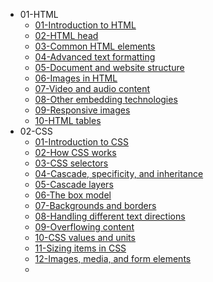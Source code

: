 * 01-HTML
  * [01-Introduction to HTML](01-HTML/01-Introduction%20to%20HTML.md)
  * [02-HTML head](01-HTML/02-HTML%20head.md)
  * [03-Common HTML elements](01-HTML/03-Common%20HTML%20elements.md)
  * [04-Advanced text formatting](01-HTML/04-Advanced%20text%20formatting.md)
  * [05-Document and website structure](01-HTML/05-Document%20and%20website%20structure.md)
  * [06-Images in HTML](01-HTML/06-Images%20in%20HTML.md)
  * [07-Video and audio content](01-HTML/07-Video%20and%20audio%20content.md)
  * [08-Other embedding technologies](01-HTML/08-Other%20embedding%20technologies.md)
  * [09-Responsive images](01-HTML/09-Responsive%20images.md)
  * [10-HTML tables](01-HTML/10-HTML%20tables.md)
* 02-CSS
  * [01-Introduction to CSS](02-CSS/01-Introduction%20to%20CSS.md)
  * [02-How CSS works](02-CSS/02-How%20CSS%20works.md)
  * [03-CSS selectors](02-CSS/03-CSS%20selectors.md)
  * [04-Cascade, specificity, and inheritance](02-CSS/04-Cascade,%20specificity,%20and%20inheritance.md)
  * [05-Cascade layers](02-CSS/05-Cascade%20layers.md)
  * [06-The box model](02-CSS/06-The%20box%20model.md)
  * [07-Backgrounds and borders](02-CSS/07-Backgrounds%20and%20borders.md)
  * [08-Handling different text directions](02-CSS/08-Handling%20different%20text%20directions.md)
  * [09-Overflowing content](02-CSS/09-Overflowing%20content.md)
  * [10-CSS values and units](02-CSS/10-CSS%20values%20and%20units.md)
  * [11-Sizing items in CSS](02-CSS/11-Sizing%20items%20in%20CSS.md)
  * [12-Images, media, and form elements](02-CSS/12-Images,%20media,%20and%20form%20elements.md)
  * 